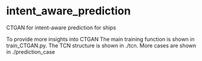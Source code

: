 # intent_aware_prediction
CTGAN for intent-aware prediction for ships


To provide more insights into CTGAN
The main training function is shown in train_CTGAN.py.
The TCN structure is shown in ./tcn.
More cases are shown in ./prediction_case
